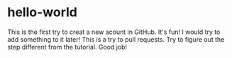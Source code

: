 # hello-world

This is the first try to creat a new acount in GitHub. It's fun!
I would try to add something to it later!
This is a try to pull requests.
Try to figure out the step different from the tutorial. Good job!
